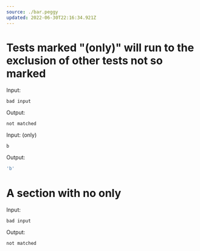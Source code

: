 ```yaml
---
source: ./bar.peggy
updated: 2022-06-30T22:16:34.921Z
---
```


# Tests marked "(only)" will run to the exclusion of other tests not so marked

Input:
```
bad input
```

Output:
```
not matched
```

Input: (only)
```
b
```

Output:
```js
'b'
```

# A section with no only

Input:
```
bad input
```

Output:
```
not matched
```

